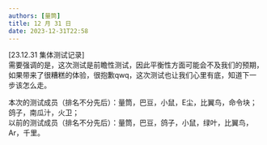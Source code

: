 ```yaml
---
authors: [量筒]
title: 12 月 31 日
date: 2023-12-31T22:58
---
```


[23.12.31 集体测试记录]  
需要强调的是，这次测试是前瞻性测试，因此平衡性方面可能会不及我们的预期，如果带来了很糟糕的体验，很抱歉qwq，这次测试也让我们心里有底，知道下一步该怎么走。

本次的测试成员（排名不分先后）：量筒，巴豆，小鼠，E尘，比翼鸟，命令块；鸽子，南瓜汁，火卫；  
以前的测试成员（排名不分先后）：量筒，巴豆，鸽子，小鼠，绿叶，比翼鸟，Ar，千里。
